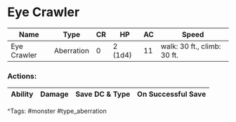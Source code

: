 # Eye Crawler

| Name | Type | CR | HP | AC | Speed |
|------|------|----|----|----|-------|
| Eye Crawler | Aberration | 0 | 2 (1d4) | 11 | walk: 30 ft., climb: 30 ft. |

### Actions:

| Ability | Damage | Save DC & Type | On Successful Save |
|---------|--------|----------------|--------------------|


^Tags: #monster #type_aberration